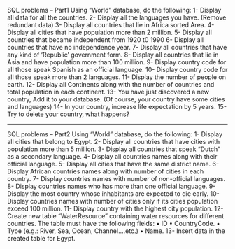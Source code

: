 SQL problems – Part1
Using “World” database, do the following:
1- Display all data for all the countries.
2- Display all the languages you have. (Remove redundant data)
3- Display all countries that lie in Africa sorted Area.
4- Display all cities that have population more than 2 million.
5- Display all countries that became independent from 1920 t0 1990
6- Display all countries that have no independence year.
7- Display all countries that have any kind of ‘Republic’ government form.
8- Display all countries that lie in Asia and have population more than 100 million.
9- Display country code for all those speak Spanish as an official language.
10- Display country code for all those speak more than 2 languages.
11- Display the number of people on earth.
12- Display all Continents along with the number of countries and total population in each continent.
13- You have just discovered a new country, Add it to your database. (Of course, your country have some cities and languages)
14- In your country, increase life expectation by 5 years.
15- Try to delete your country, what happens?


---------------------------------------------

SQL problems – Part2
Using “World” database, do the following:
1- Display all cities that belong to Egypt.
2- Display all countries that have cities with population more than 5 million.
3- Display all countries that speak “Dutch” as a secondary language.
4- Display all countries names along with their official language.
5- Display all cities that have the same district name.
6- Display African countries names along with number of cities in each country.
7- Display countries names with number of non-official languages.
8- Display countries names who has more than one official language.
9- Display the most country whose inhabitants are expected to die early.
10-Display countries names with number of cities only if its cities population exceed 100 million.
11- Display country with the highest city population.
12- Create new table “WaterResource” containing water resources for different countries. The table must have the following fields:
•	ID
•	CountryCode.
•	Type (e.g.: River, Sea, Ocean, Channel….etc.)
•	Name. 
13- Insert data in the created table for Egypt.

